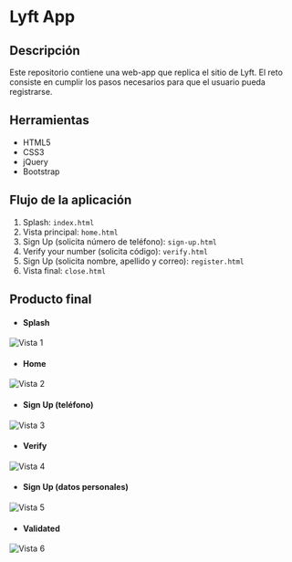 # Lyft App
## Descripción
Este repositorio contiene una web-app que replica el sitio de Lyft. El reto consiste en cumplir los pasos necesarios para que el usuario pueda registrarse.

## Herramientas
+ HTML5
+ CSS3
+ jQuery
+ Bootstrap

## Flujo de la aplicación
1. Splash: `index.html`
2. Vista principal: `home.html`
3. Sign Up (solicita número de teléfono): `sign-up.html`
4. Verify your number (solicita código): `verify.html`
5. Sign Up (solicita nombre, apellido y correo): `register.html`
6. Vista final: `close.html`

## Producto final
+ #### Splash
![Vista 1](assets/docs/1.png)
+ #### Home
![Vista 2](assets/docs/2.png)
+ #### Sign Up (teléfono)
![Vista 3](assets/docs/3.png)
+ #### Verify
![Vista 4](assets/docs/4.png)
+ #### Sign Up (datos personales)
![Vista 5](assets/docs/5.png)
+ #### Validated
![Vista 6](assets/docs/6.png)
